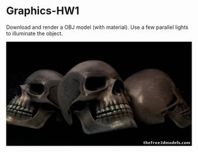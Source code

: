 # Graphics-HW1
Download and render a OBJ model (with material). Use a few parallel lights to illuminate the object.

![alt text](https://github.com/itsemmie/Graphics-HW1/blob/main/SkullScreenshot.jpg?raw=true)
